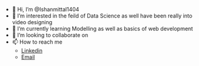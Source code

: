 - 👋 Hi, I’m @Ishanmittal1404
- 👀 I’m interested in the feild of Data Science as well have been really into video designing
- 🌱 I’m currently learning Modelling as well as basics of web development
- 💞️ I’m looking to collaborate on 
- 📫 How to reach me 
   - [Linkedin](https://www.linkedin.com/in/ishan-m-2996a9106/)       
   - [Email](ism.ishanmittal14@gmail.com)


<!---
Ishanmittal1404/Ishanmittal1404 is a ✨ special ✨ repository because its `README.md` (this file) appears on your GitHub profile.
You can click the Preview link to take a look at your changes.
--->
